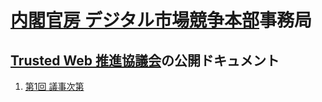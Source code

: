 # [内閣官房 デジタル市場競争本部](https://www.kantei.go.jp/jp/singi/digitalmarket/)事務局

## [Trusted Web 推進協議会](https://www.kantei.go.jp/jp/singi/digitalmarket/trusted_web/index.html)の公開ドキュメント

1. [第1回 議事次第](20201015_%E7%AC%AC1%E5%9B%9E_TrustedWeb%E6%8E%A8%E9%80%B2%E5%8D%94%E8%AD%B0%E4%BC%9A/01_%E5%BD%93%E6%97%A5%E8%B3%87%E6%96%99/01_%E8%AD%B0%E4%BA%8B%E6%AC%A1%E7%AC%AC.md)
